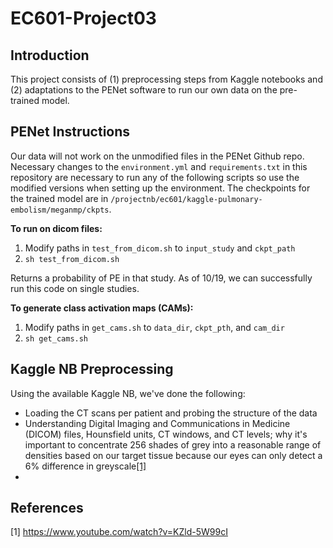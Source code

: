 # EC601-Project03

## Introduction
This project consists of (1) preprocessing steps from Kaggle notebooks and (2) adaptations to the PENet software to run our own data on the pre-trained model.

## PENet Instructions
Our data will not work on the unmodified files in the PENet Github repo. Necessary changes to the <code>environment.yml</code> and <code>requirements.txt</code> in this repository are necessary to run any of the following scripts so use the modified versions when setting up the environment. The checkpoints for the trained model are in <code>/projectnb/ec601/kaggle-pulmonary-embolism/meganmp/ckpts</code>.

**To run on dicom files:**

1. Modify paths in <code>test_from_dicom.sh</code> to <code>input_study</code> and <code>ckpt_path</code>
2. <code>sh test_from_dicom.sh</code>

Returns a probability of PE in that study. As of 10/19, we can successfully run this code on single studies.

**To generate class activation maps (CAMs):**

1. Modify paths in <code>get_cams.sh</code> to <code>data_dir</code>, <code>ckpt_pth</code>, and <code>cam_dir</code>
2. <code>sh get_cams.sh</code>

## Kaggle NB Preprocessing
Using the available Kaggle NB, we've done the following:

* Loading the CT scans per patient and probing the structure of the data
* Understanding Digital Imaging and Communications in Medicine (DICOM) files, Hounsfield units, CT windows, and CT levels; why it's important to concentrate 256 shades of grey into a reasonable range of densities based on our target tissue because our eyes can only detect a 6% difference in greyscale[[1]](#1)
* 

## References
<a id="1">[1]</a> https://www.youtube.com/watch?v=KZld-5W99cI
